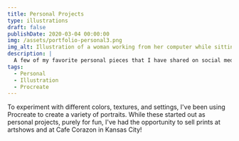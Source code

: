 ```yaml
---
title: Personal Projects
type: illustrations
draft: false
publishDate: 2020-03-04 00:00:00
img: /assets/portfolio-personal3.png
img_alt: Illustration of a woman working from her computer while sitting in a train.
description: |
  A few of my favorite personal pieces that I have shared on social media, sold at art shows, and currently selling at Cafe Corazon.
tags:
  - Personal
  - Illustration
  - Procreate
---
```


To experiment with different colors, textures, and settings, I've been using Procreate to create a variety of portraits. While these started out as personal projects, purely for fun, I've had the opportunity to sell prints at artshows and at Cafe Corazon in Kansas City!

